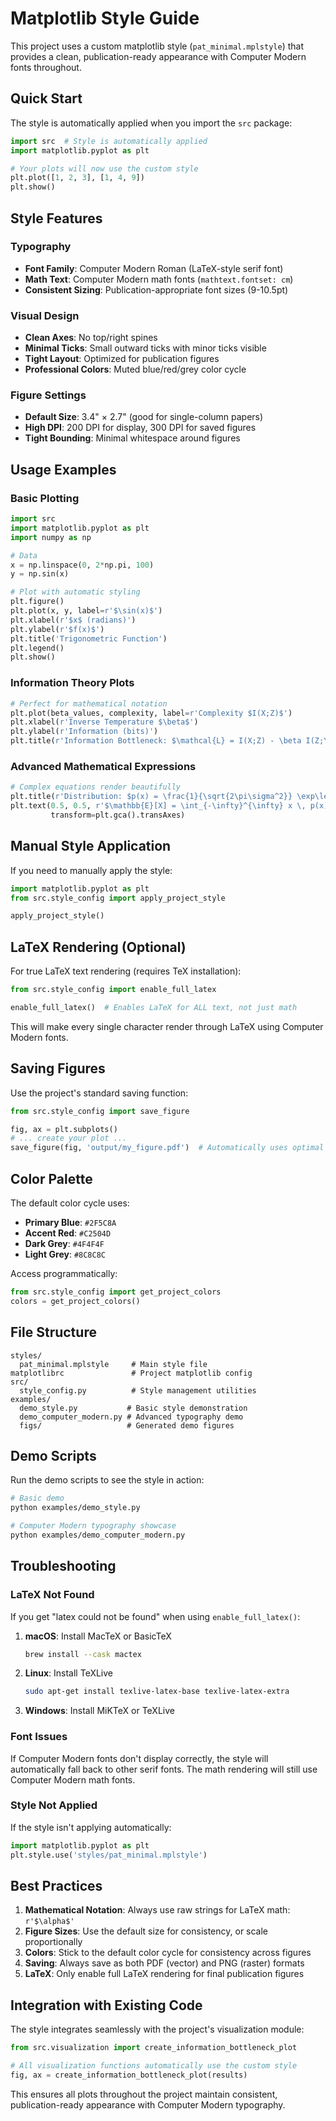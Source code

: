# Matplotlib Style Guide

This project uses a custom matplotlib style (`pat_minimal.mplstyle`) that provides a clean, publication-ready appearance with Computer Modern fonts throughout.

## Quick Start

The style is automatically applied when you import the `src` package:

```python
import src  # Style is automatically applied
import matplotlib.pyplot as plt

# Your plots will now use the custom style
plt.plot([1, 2, 3], [1, 4, 9])
plt.show()
```

## Style Features

### Typography
- **Font Family**: Computer Modern Roman (LaTeX-style serif font)
- **Math Text**: Computer Modern math fonts (`mathtext.fontset: cm`)
- **Consistent Sizing**: Publication-appropriate font sizes (9-10.5pt)

### Visual Design
- **Clean Axes**: No top/right spines
- **Minimal Ticks**: Small outward ticks with minor ticks visible
- **Tight Layout**: Optimized for publication figures
- **Professional Colors**: Muted blue/red/grey color cycle

### Figure Settings
- **Default Size**: 3.4" × 2.7" (good for single-column papers)
- **High DPI**: 200 DPI for display, 300 DPI for saved figures
- **Tight Bounding**: Minimal whitespace around figures

## Usage Examples

### Basic Plotting
```python
import src
import matplotlib.pyplot as plt
import numpy as np

# Data
x = np.linspace(0, 2*np.pi, 100)
y = np.sin(x)

# Plot with automatic styling
plt.figure()
plt.plot(x, y, label=r'$\sin(x)$')
plt.xlabel(r'$x$ (radians)')
plt.ylabel(r'$f(x)$')
plt.title('Trigonometric Function')
plt.legend()
plt.show()
```

### Information Theory Plots
```python
# Perfect for mathematical notation
plt.plot(beta_values, complexity, label=r'Complexity $I(X;Z)$')
plt.xlabel(r'Inverse Temperature $\beta$')
plt.ylabel(r'Information (bits)')
plt.title(r'Information Bottleneck: $\mathcal{L} = I(X;Z) - \beta I(Z;Y)$')
```

### Advanced Mathematical Expressions
```python
# Complex equations render beautifully
plt.title(r'Distribution: $p(x) = \frac{1}{\sqrt{2\pi\sigma^2}} \exp\left(-\frac{(x-\mu)^2}{2\sigma^2}\right)$')
plt.text(0.5, 0.5, r'$\mathbb{E}[X] = \int_{-\infty}^{\infty} x \, p(x) \, dx$', 
         transform=plt.gca().transAxes)
```

## Manual Style Application

If you need to manually apply the style:

```python
import matplotlib.pyplot as plt
from src.style_config import apply_project_style

apply_project_style()
```

## LaTeX Rendering (Optional)

For true LaTeX text rendering (requires TeX installation):

```python
from src.style_config import enable_full_latex

enable_full_latex()  # Enables LaTeX for ALL text, not just math
```

This will make every single character render through LaTeX using Computer Modern fonts.

## Saving Figures

Use the project's standard saving function:

```python
from src.style_config import save_figure

fig, ax = plt.subplots()
# ... create your plot ...
save_figure(fig, 'output/my_figure.pdf')  # Automatically uses optimal settings
```

## Color Palette

The default color cycle uses:
- **Primary Blue**: `#2F5C8A`
- **Accent Red**: `#C2504D` 
- **Dark Grey**: `#4F4F4F`
- **Light Grey**: `#8C8C8C`

Access programmatically:
```python
from src.style_config import get_project_colors
colors = get_project_colors()
```

## File Structure

```
styles/
  pat_minimal.mplstyle     # Main style file
matplotlibrc               # Project matplotlib config
src/
  style_config.py          # Style management utilities
examples/
  demo_style.py           # Basic style demonstration
  demo_computer_modern.py # Advanced typography demo
  figs/                   # Generated demo figures
```

## Demo Scripts

Run the demo scripts to see the style in action:

```bash
# Basic demo
python examples/demo_style.py

# Computer Modern typography showcase
python examples/demo_computer_modern.py
```

## Troubleshooting

### LaTeX Not Found
If you get "latex could not be found" when using `enable_full_latex()`:

1. **macOS**: Install MacTeX or BasicTeX
   ```bash
   brew install --cask mactex
   ```

2. **Linux**: Install TeXLive
   ```bash
   sudo apt-get install texlive-latex-base texlive-latex-extra
   ```

3. **Windows**: Install MiKTeX or TeXLive

### Font Issues
If Computer Modern fonts don't display correctly, the style will automatically fall back to other serif fonts. The math rendering will still use Computer Modern math fonts.

### Style Not Applied
If the style isn't applying automatically:

```python
import matplotlib.pyplot as plt
plt.style.use('styles/pat_minimal.mplstyle')
```

## Best Practices

1. **Mathematical Notation**: Always use raw strings for LaTeX math: `r'$\alpha$'`
2. **Figure Sizes**: Use the default size for consistency, or scale proportionally
3. **Colors**: Stick to the default color cycle for consistency across figures
4. **Saving**: Always save as both PDF (vector) and PNG (raster) formats
5. **LaTeX**: Only enable full LaTeX rendering for final publication figures

## Integration with Existing Code

The style integrates seamlessly with the project's visualization module:

```python
from src.visualization import create_information_bottleneck_plot

# All visualization functions automatically use the custom style
fig, ax = create_information_bottleneck_plot(results)
```

This ensures all plots throughout the project maintain consistent, publication-ready appearance with Computer Modern typography.
